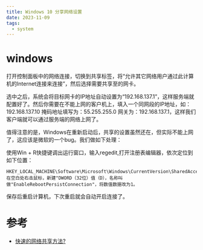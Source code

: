 ```yaml
---
title: Windows 10 分享网络设置
date: 2023-11-09
tags:
  - system
---
```

# windows

打开控制面板中的网络连接，切换到共享标签，将“允许其它网络用户通过此计算机的Internet连接来连接”，然后选择需要共享至的网卡。

选中之后，系统会将目标网卡的IP地址自动设置为“192.168.137.1”，这样服务端就配置好了。然后你需要在不能上网的客户机上，填入一个同网段的IP地址，如：192.168.137.10 掩码地址填写为：55.255.255.0 网关为：192.168.137.1，这样我们客户端就可以通过服务端的网络上网了。

值得注意的是，Windows在重新启动后，共享的设置虽然还在，但实际不能上网了，这应该是微软的一个bug。我们做如下处理：

使用Win + R快捷键调出运行窗口，输入regedit,打开注册表编辑器，依次定位到如下位置：

```text
HKEY_LOCAL_MACHINE\Software\Microsoft\Windows\CurrentVersion\SharedAccess 
在空白处右击鼠标，新建"DWORD（32位）值（D），名称叫做"EnableRebootPersistConnection"，将数值数据改为1。
```

保存后重启计算机，下次重启就会自动开启连接了。
# 参考

* [快速的网络共享方法?](https://zhuanlan.zhihu.com/p/489160128)